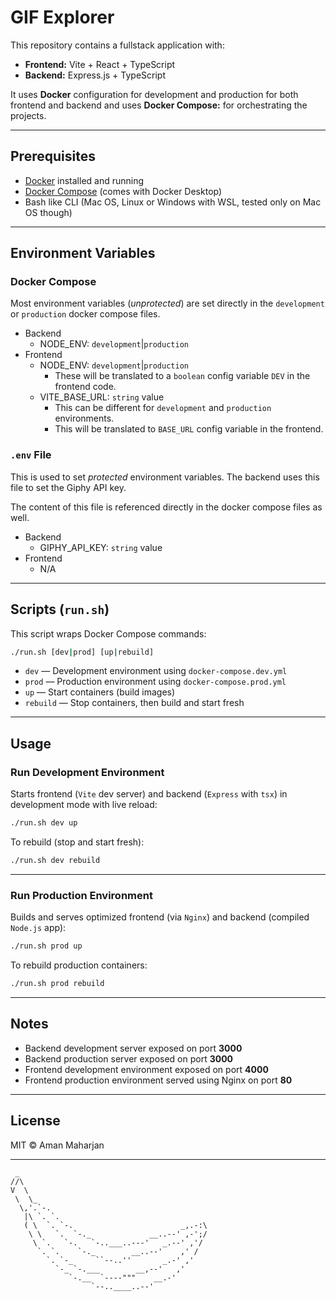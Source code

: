 # GIF Explorer

This repository contains a fullstack application with:

- **Frontend:** Vite + React + TypeScript
- **Backend:** Express.js + TypeScript

It uses **Docker** configuration for development and production for both frontend and backend and uses **Docker Compose:** for orchestrating the projects.

---

## Prerequisites

- [Docker](https://docs.docker.com/get-docker/) installed and running
- [Docker Compose](https://docs.docker.com/compose/install/) (comes with Docker Desktop)
- Bash like CLI (Mac OS, Linux or Windows with WSL, tested only on Mac OS though)

---

## Environment Variables

### Docker Compose

Most environment variables (_unprotected_) are set directly in the `development` or `production` docker compose files.

- Backend
  - NODE_ENV: `development`|`production`
- Frontend
  - NODE_ENV: `development`|`production`
    - These will be translated to a `boolean` config variable `DEV` in the frontend code.
  - VITE_BASE_URL: `string` value
    - This can be different for `development` and `production` environments.
    - This will be translated to `BASE_URL` config variable in the frontend.

### `.env` File

This is used to set _protected_ environment variables. The backend uses this file to set the Giphy API key.

The content of this file is referenced directly in the docker compose files as well.

- Backend
  - GIPHY_API_KEY: `string` value
- Frontend
  - N/A

---

## Scripts (`run.sh`)

This script wraps Docker Compose commands:

```bash
./run.sh [dev|prod] [up|rebuild]
```

- `dev` — Development environment using `docker-compose.dev.yml`
- `prod` — Production environment using `docker-compose.prod.yml`
- `up` — Start containers (build images)
- `rebuild` — Stop containers, then build and start fresh

---

## Usage

### Run Development Environment

Starts frontend (`Vite` dev server) and backend (`Express` with `tsx`) in development mode with live reload:

```bash
./run.sh dev up
```

To rebuild (stop and start fresh):

```bash
./run.sh dev rebuild
```

---

### Run Production Environment

Builds and serves optimized frontend (via `Nginx`) and backend (compiled `Node.js` app):

```bash
./run.sh prod up
```

To rebuild production containers:

```bash
./run.sh prod rebuild
```

---

## Notes

- Backend development server exposed on port **3000**
- Backend production server exposed on port **3000**
- Frontend development environment exposed on port **4000**
- Frontend production environment served using Nginx on port **80**

---

## License

MIT © Aman Maharjan

---

```
 _
//\
V  \
 \  \_
  \,'.`-.
   |\ `. `.
   ( \  `. `-.                        _,.-:\
    \ \   `.  `-._             __..--' ,-';/
     \ `.   `-.   `-..___..---'   _.--' ,'/
      `. `.    `-._        __..--'    ,' /
        `. `-_     ``--..''       _.-' ,'
          `-_ `-.___        __,--'   ,'
             `-.__  `----"""    __.-'
                  `--..____..--'
```
